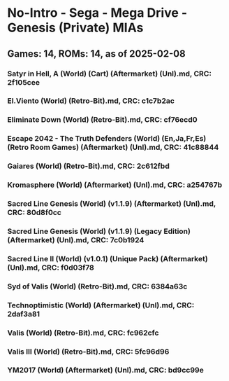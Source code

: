 # No-Intro - Sega - Mega Drive - Genesis (Private) MIAs
## Games: 14, ROMs: 14, as of 2025-02-08

### Satyr in Hell, A (World) (Cart) (Aftermarket) (Unl).md, CRC: 2f105cee
### El.Viento (World) (Retro-Bit).md, CRC: c1c7b2ac
### Eliminate Down (World) (Retro-Bit).md, CRC: cf76ecd0
### Escape 2042 - The Truth Defenders (World) (En,Ja,Fr,Es) (Retro Room Games) (Aftermarket) (Unl).md, CRC: 41c88844
### Gaiares (World) (Retro-Bit).md, CRC: 2c612fbd
### Kromasphere (World) (Aftermarket) (Unl).md, CRC: a254767b
### Sacred Line Genesis (World) (v1.1.9) (Aftermarket) (Unl).md, CRC: 80d8f0cc
### Sacred Line Genesis (World) (v1.1.9) (Legacy Edition) (Aftermarket) (Unl).md, CRC: 7c0b1924
### Sacred Line II (World) (v1.0.1) (Unique Pack) (Aftermarket) (Unl).md, CRC: f0d03f78
### Syd of Valis (World) (Retro-Bit).md, CRC: 6384a63c
### Technoptimistic (World) (Aftermarket) (Unl).md, CRC: 2daf3a81
### Valis (World) (Retro-Bit).md, CRC: fc962cfc
### Valis III (World) (Retro-Bit).md, CRC: 5fc96d96
### YM2017 (World) (Aftermarket) (Unl).md, CRC: bd9cc99e
